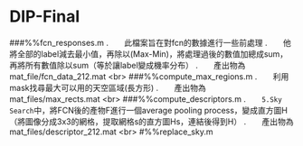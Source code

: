 # DIP-Final
###%%fcn_responses.m 
.　　此檔案旨在對fcn的數據進行一些前處理 
.　　他將全部的label減去最小值，再除以(Max-Min)，將處理過後的數值加總成sum，再將所有數值除以sum（等於讓label變成機率分布） 
.　　產出物為mat_file/fcn_data_212.mat 
\<br>
###%%compute_max_regions.m 
.　　利用mask找尋最大可以用的天空區域(長方形) 
.　　產出物為mat_files/max_rects.mat 
\<br>
###%%compute_descriptors.m 
.　　`5.Sky Search`中，將FCN後的產物F進行一個average pooling process，變成直方圖H（將圖像分成3x3的網格，提取網格s的直方圖Hs，連結後得到H） 
.　　產出物為mat_files/descriptor_212.mat 
\<br>
#%%replace_sky.m
